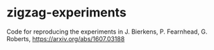 # zigzag-experiments
Code for reproducing the experiments in J. Bierkens, P. Fearnhead, G. Roberts, https://arxiv.org/abs/1607.03188
